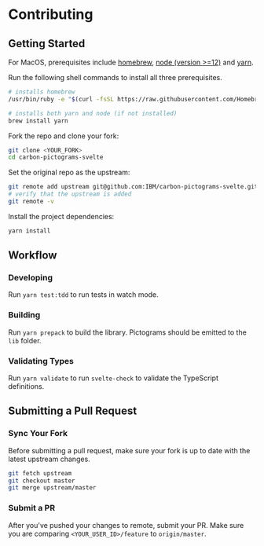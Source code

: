 # Contributing

## Getting Started

For MacOS, prerequisites include [homebrew](https://docs.brew.sh/Installation), [node (version >=12)](https://nodejs.org/en/download/package-manager/#macos) and [yarn](https://yarnpkg.com/en/docs/install#mac-stable).

Run the following shell commands to install all three prerequisites.

```bash
# installs homebrew
/usr/bin/ruby -e "$(curl -fsSL https://raw.githubusercontent.com/Homebrew/install/master/install)"

# installs both yarn and node (if not installed)
brew install yarn
```

Fork the repo and clone your fork:

```bash
git clone <YOUR_FORK>
cd carbon-pictograms-svelte
```

Set the original repo as the upstream:

```bash
git remote add upstream git@github.com:IBM/carbon-pictograms-svelte.git
# verify that the upstream is added
git remote -v
```

Install the project dependencies:

```bash
yarn install
```

## Workflow

### Developing

Run `yarn test:tdd` to run tests in watch mode.

### Building

Run `yarn prepack` to build the library. Pictograms should be emitted to the `lib` folder.

### Validating Types

Run `yarn validate` to run `svelte-check` to validate the TypeScript definitions.

## Submitting a Pull Request

### Sync Your Fork

Before submitting a pull request, make sure your fork is up to date with the latest upstream changes.

```bash
git fetch upstream
git checkout master
git merge upstream/master
```

### Submit a PR

After you've pushed your changes to remote, submit your PR. Make sure you are comparing `<YOUR_USER_ID>/feature` to `origin/master`.
